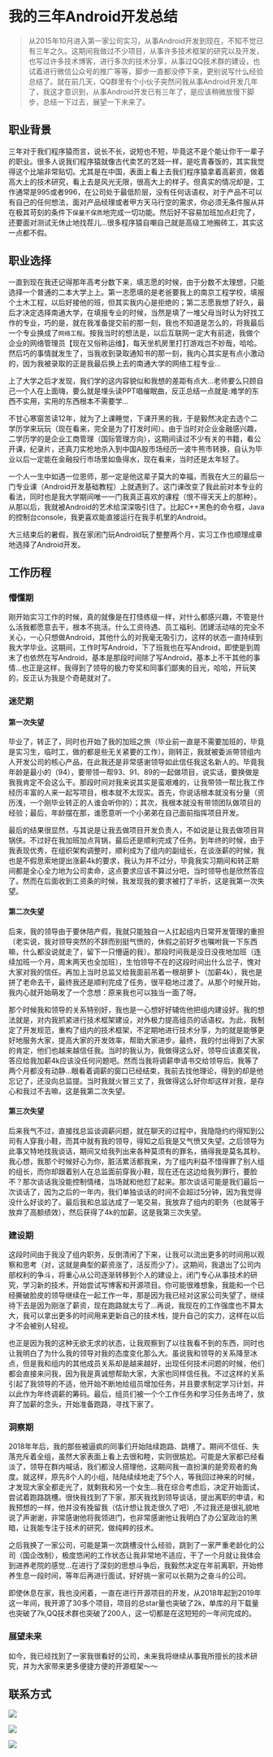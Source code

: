 
# 我的三年Android开发总结

> 从2015年10月进入第一家公司实习，从事Android开发到现在，不知不觉已有三年之久。这期间我做过不少项目，从事许多技术框架的研究以及开发，也写过许多技术博客，进行多次的技术分享，从事过QQ技术群的建设，也试着进行微信公众号的推广等等，脚步一直都没停下来，更别说写什么经验总结了。就在前几天，QQ群里有个小伙子突然问我从事Android开发几年了，我这才意识到，从事Android开发已有三年了，是应该稍微放慢下脚步，总结一下过去，展望一下未来了。

## 职业背景

三年对于我们程序猿而言，说长不长，说短也不短，毕竟这不是个能让你干一辈子的职业。很多人说我们程序猿就像古代卖艺的艺妓一样，是吃青春饭的，其实我觉得这个比喻非常贴切。尤其是在中国，表面上看上去我们程序猿拿着高薪资，做着高大上的技术研究，看上去是风光无限，很高大上的样子。但真实的情况却是，工作通常是995或者996，在公司处于最低阶层，没有任何话语权，对于产品不可以有自己的任何想法，面对产品经理或者甲方天马行空的需求，你必须无条件服从并在极其苛刻的条件下`保量不保质`地完成一切功能。然后好不容易加班加点赶完了，还要面对测试无休止地找茬儿...很多程序猿自嘲自己就是高级工地搬砖工，其实这一点都不假。

## 职业选择

一直到现在我还记得那年高考分数下来，填志愿的时候，由于分数不太理想，只能选择一个普通的二本大学上上。第一志愿填的是老爸要我上的南京工程学校，填报个土木工程，以后好接他的班，但其实我内心是拒绝的；第二志愿我想了好久，最后才决定选择南通大学，在填报专业的时候，当然是填了一堆父母当时认为好找工作的专业，巧的是，就在我准备提交前的那一刻，我也不知道是怎么的，将我最后一个专业换成了`网络工程`。按我当时的想法是，以后互联网一定大有前途，我做个企业的网络管理员【现在又俗称运维】，每天坐机房里打打游戏岂不妙哉，哈哈。然后巧的事情就发生了，当我收到录取通知书的那一刻，我内心其实是有点小激动的，因为我被录取的正是我最后换上去的南通大学的网络工程专业...

上了大学之后才发现，我们学的这内容貌似和我想的差距有点大...老师要么只顾自己一个人在上面嗨，要么就是埋头读PPT唱催眠曲，反正总结一点就是:难学的东西不实用，实用的东西根本不需要学...

不甘心寒窗苦读12年，就为了上课睡觉，下课开黑的我，于是毅然决定去选个二学历学来玩玩（现在看来，完全是为了打发时间）。由于当时对企业金融感兴趣，二学历学的是企业工商管理（国际管理方向），这期间读过不少有关的书籍，看公开课，纪录片，还真刀实枪地杀入到中国A股市场经历一波牛熊市转换，自认为毕业以后一定能在金融投行市场里如鱼得水，现在看来，当时还是太年轻了。

一个人一生中如遇一位恩师，那一定是他这辈子莫大的幸福，而我在大三的最后一门专业课（Android开发基础教程）上就遇到了。这门课改变了我此前对本专业的看法，同时也是我大学期间唯一一门我真正喜欢的课程（恨不得天天上的那种）。从那以后，我就被Android的艺术给深深吸引住了。比起C++黑色的命令框，Java的控制台console，我更喜欢能直接运行在我手机里的Android。

大三结束后的暑假，我在家闭门玩Android玩了整整两个月，实习工作也顺理成章地选择了Android开发。

## 工作历程

### 懵懂期

刚开始实习工作的时候，真的就像是在打怪练级一样，对什么都感兴趣，不管是什么活我都愿意去干，根本不挑活。什么工资待遇、员工福利、团建活动啥的完全不关心，一心只想做Android，其他什么的对我毫无吸引力，这样的状态一直持续到我大学毕业。这期间，工作时写Android，下了班我也在写Android，即使是到周末了也依然在写Android，基本是那段时间除了写Android，基本上不干其他的事情...也正是这样，我得到了领导的极力夸奖和同事们鄙夷的目光，哈哈，开玩笑的，反正认为我是个奇葩就对了。

### 迷茫期

#### 第一次失望

毕业了，转正了，同时也开始了我的加班之旅（毕业前一直是不需要加班的，毕竟是实习生，临时工，做的都是些无关紧要的工作）。刚转正，我就被委派带领组内人开发公司的核心产品，在此我还是非常感谢领导如此信任我这名新人的。毕竟我年龄是最小的（94），要带领一帮93、91、89的一起做项目，说实话，要换做是我我肯定不会这么干。那段时间对我来说其实是蛮艰难的，让我带领一帮比我工作经历丰富的人来一起写项目，根本就不太现实。首先，你说话根本就没有分量（资历浅，一个刚毕业转正的人谁会听你的）；其次，我根本就没有带领团队做项目的经验；最后，年龄摆在那，谁愿意听一个小弟弟在自己面前指挥项目开发。

最后的结果很显然，与其说是让我去做项目开发负责人，不如说是让我去做项目背锅侠。不过好在我加班加点背锅，最后还是顺利完成了任务。到年终的时候，由于我表现优秀，在组织架构调整时，顺利成为了组内的副组长，在谈涨薪的时候，我也是不假思索地提出涨薪4k的要求，我认为并不过分，毕竟我实习期间和转正期间都是全心全力地为公司卖命，这点要求应该不算过分吧，当时领导也是欣然答应了。然而在后面收到工资条的时候，我发现我的要求被打了半折，这是我第一次失望。

#### 第二次失望

后来，我的领导由于要休陪产假，我就只能独自一人扛起组内日常开发管理的重担（老实说，我对领导突然的不辞而别挺气愤的，休假之前好歹也嘱咐我一下东西嘛，什么都没说就走了，留下一只懵逼的我）。那段时间我是没日没夜地加班（连续加班一个月，周末两天也全加班），生怕领导不在的这段时间出什么岔子，愧对大家对我的信任。再加上当时总监又给我面前吊着一根胡萝卜（加薪4k），我也是拼了老命去干，最终我还是顺利完成了任务，很平稳地过渡了。从那个时候开始，我内心就开始萌发了一个念想：原来我也可以独当一面了呀。

那个时候我和领导的关系特别好，我也是一心想好好辅佐他把组内建设好。我的想法就是，对内我抓紧进行技术框架建设，对外极力提高组员的话语权。为此，我制定了开发规范，重构了组内的技术框架，不定期地进行技术分享，为的就是能够更好地服务大家，提高大家的开发效率，帮助大家进步。最终，我的付出得到了大家的肯定，他们也越来越信任我。当时的我认为，我做得这么好，领导应该嘉奖我，答应给我加薪4k应该没任何问题吧。然而当我将调薪申请书交给领导后，我等了两个月都没有动静...眼看着调薪的窗口已经结束，我前去找他理论，得到的却是他忘记了，还没向总监提。当时我就火冒三丈了，我做得这么好你却这样对我，是存心和我过不去嘛，这是我第二次失望。

#### 第三次失望

后来我气不过，直接找总监谈调薪问题，就在聊天的过程中，我隐隐约约得知到公司有人穿我小鞋，而其中就有我的领导，得知之后我是又气愤又失望。之后领导为此事又特地找我谈话，期间又给我列出来各种莫须有的罪名，搞得我是莫名其秒。我心想，我那个时候好心为你，脏活累活都我来，为了组内利益不惜得罪了别人组的组长，而你却跟着别人在总监面前穿我小鞋，现在还在这边给我列罪行，要脸不？那次谈话我没能控制情绪，当场就和他怼了起来。那次谈话可能是我们最后一次谈话了，因为之后的一年内，我们单独谈话的时间不会超过5分钟，因为我觉得没什么好谈的了。最后我和总监达成了一笔交易，我放弃了组内的职务（也就等于放弃了高额绩效），然后获得了4k的加薪。这是我第三次失望。

### 建设期

这段时间由于我没了组内职务，反倒清闲了下来，让我可以流出更多的时间用以观察和思考（对，这就是典型的薪资涨了，活反而少了）。这期间，我退出了公司内部权利的争斗，将重心从公司逐渐转移到个人的建设上，闭门专心从事技术的研究，学习新的技术，开始尝试写博客和开源项目。你可能很难想象，我能和一个已经撕破脸皮的领导继续在一起工作一年，那是因为我已经对这家公司失望了，继续待下去是因为刚涨了薪资，现在跑路就太亏了...再说，我现在的工作强度也不算太大，我可以拿出更多的时间用来更新自己的技术栈，提升自己的实力，这样在以后才不会被别人轻视。

也正是因为我的这种无欲无求的状态，让我观察到了以往我看不到的东西，同时也让我明白了为什么我的领导对我的态度变化那么大。虽说我和领导的关系降至冰点，但是我和组内的其他成员关系却是越来越好，出现任何技术问题的时候，他们都会直接来问我，因为我是真诚想帮助大家，大家也同样信任我。不过这样的关系引起了我领导的不适，他开始不断地给组员增加任务，并且要求制定学习计划，并以此作为年终调薪的筹码。最后，组员们被一个个工作任务和学习任务击垮了，放弃了加薪的念头，开始准备跑路，寻找下家了。

### 洞察期

2018年年后，我的那些被逼疯的同事们开始陆续跑路、跳槽了。期间不信任、失落充斥着全组，虽然大家表面上看上去很和睦，实则很尴尬。可能是大家都已经看淡了，领导在群内喊话，我们都没人搭理他，这期间我一直扮演的是旁观者的角度。就这样，原先8个人的小组，陆陆续续地走了5个人，等我回过神来的时候，才发现大家全都走光了，就剩我和另一个女生...我在综合考虑后，决定开始面试，尝试着跑路跳槽。很快我找到了下家，那天我找到领导谈话，提出离职的申请，和我预想的一样，他并没有挽留我（估计想让我走很久了吧）,不过我还是很礼貌地说了声谢谢，非常感谢他将我领进门，也非常感谢他让我明白了办公室政治的黑暗，让我能专注于技术的研究，做纯粹的技术。

之后我换了一家公司，可能是第一次跳槽没什么经验，跳到了一家严重老龄化的公司（国企改制），极度悠闲的工作状态让我非常地不适应，干了一个月就让我体会到进养老院的感觉...在进行了深刻的思想斗争后，我毅然决定在年前离职，开始修养生息一段时间，等年后再进行面试，好好挑一家可以长期为之奋斗的公司。

即使休息在家，我也没闲着，一直在进行开源项目的开发，从2018年起到2019年这一年间，我开源了30多个项目，项目的总star量也突破了2k，单库的月下载量也突破了7k,QQ技术群也突破了200人，这一切都是在这短短的一年间完成的。

### 展望未来

如今，我已经找到了一家我很看好的公司，未来我将继续从事我所擅长的技术研究，并为大家带来更多便捷方便的开源框架～～

## 联系方式

[![](https://img.shields.io/badge/点击一键加入QQ交流群-602082750-blue.svg)](http://shang.qq.com/wpa/qunwpa?idkey=9922861ef85c19f1575aecea0e8680f60d9386080a97ed310c971ae074998887)

![](https://github.com/xuexiangjys/Resource/blob/master/img/qq/qq_group.jpg)

![](https://github.com/xuexiangjys/Resource/blob/master/img/qq/winxin.jpg)

